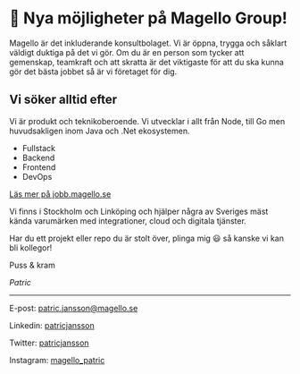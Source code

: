 # 🚀 Nya möjligheter på Magello Group!

Magello är det inkluderande konsultbolaget. Vi är öppna, trygga och såklart väldigt duktiga på det vi gör. Om du är en person som tycker att gemenskap, teamkraft och att skratta är det viktigaste för att du ska kunna gör det bästa jobbet så är vi företaget för dig.

## Vi söker alltid efter 

Vi är produkt och teknikoberoende. Vi utvecklar i allt från Node, till Go men huvudsakligen inom Java och .Net ekosystemen.  

* Fullstack
* Backend
* Frontend
* DevOps 

[Läs mer på jobb.magello.se](https://jobb.magello.se/jobs)

Vi finns i Stockholm och Linköping och hjälper några av Sveriges mäst kända varumärken med integrationer, cloud och digitala tjänster. 

Har du ett projekt eller repo du är stolt över, plinga mig 😃 så kanske vi kan bli kollegor!

Puss & kram

_Patric_

___

E-post: [patric.jansson@magello.se](mailto:patric.jansson@magello.se)

Linkedin: [patricjansson](http://linkedin.com/in/patricjansson/)

Twitter: [patricjansson](https://twitter.com/patricjansson)

Instagram: [magello_patric](http://instagram.com/magello_patric/)
